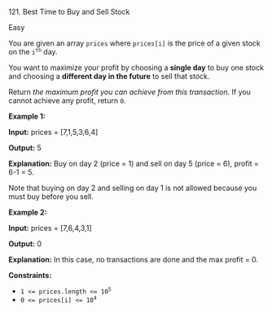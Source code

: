 121\. Best Time to Buy and Sell Stock

Easy

You are given an array `prices` where `prices[i]` is the price of a given stock on the <code>i<sup>th</sup></code> day.

You want to maximize your profit by choosing a **single day** to buy one stock and choosing a **different day in the future** to sell that stock.

Return _the maximum profit you can achieve from this transaction_. If you cannot achieve any profit, return `0`.

**Example 1:**

**Input:** prices = [7,1,5,3,6,4]

**Output:** 5

**Explanation:** Buy on day 2 (price = 1) and sell on day 5 (price = 6), profit = 6-1 = 5. 

Note that buying on day 2 and selling on day 1 is not allowed because you must buy before you sell.

**Example 2:**

**Input:** prices = [7,6,4,3,1]

**Output:** 0

**Explanation:** In this case, no transactions are done and the max profit = 0.

**Constraints:**

*   <code>1 <= prices.length <= 10<sup>5</sup></code>
*   <code>0 <= prices[i] <= 10<sup>4</sup></code>